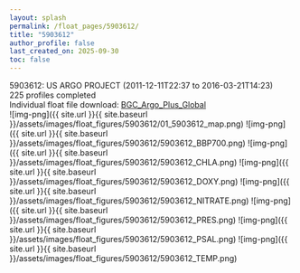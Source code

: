 ```yaml
---
layout: splash
permalink: /float_pages/5903612/
title: "5903612"
author_profile: false
last_created_on: 2025-09-30
toc: false
---
```

 
5903612: US ARGO PROJECT (2011-12-11T22:37 to 2016-03-21T14:23)\
225 profiles completed\
Individual float file download: [BGC_Argo_Plus_Global](https://ftp.soest.hawaii.edu/bgc_argo_plus/Individual_Floats/outliers_removed/5903612_Sprof_processed.nc)\
![img-png]({{ site.url }}{{ site.baseurl }}/assets/images/float_figures/5903612/01_5903612_map.png)
![img-png]({{ site.url }}{{ site.baseurl }}/assets/images/float_figures/5903612/5903612_BBP700.png)
![img-png]({{ site.url }}{{ site.baseurl }}/assets/images/float_figures/5903612/5903612_CHLA.png)
![img-png]({{ site.url }}{{ site.baseurl }}/assets/images/float_figures/5903612/5903612_DOXY.png)
![img-png]({{ site.url }}{{ site.baseurl }}/assets/images/float_figures/5903612/5903612_NITRATE.png)
![img-png]({{ site.url }}{{ site.baseurl }}/assets/images/float_figures/5903612/5903612_PRES.png)
![img-png]({{ site.url }}{{ site.baseurl }}/assets/images/float_figures/5903612/5903612_PSAL.png)
![img-png]({{ site.url }}{{ site.baseurl }}/assets/images/float_figures/5903612/5903612_TEMP.png)
